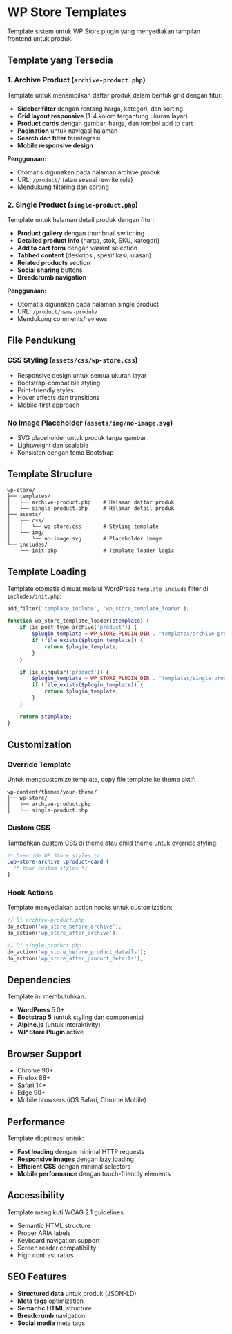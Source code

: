 # WP Store Templates

Template sistem untuk WP Store plugin yang menyediakan tampilan frontend untuk produk.

## Template yang Tersedia

### 1. Archive Product (`archive-product.php`)

Template untuk menampilkan daftar produk dalam bentuk grid dengan fitur:

- **Sidebar filter** dengan rentang harga, kategori, dan sorting
- **Grid layout responsive** (1-4 kolom tergantung ukuran layar)
- **Product cards** dengan gambar, harga, dan tombol add to cart
- **Pagination** untuk navigasi halaman
- **Search dan filter** terintegrasi
- **Mobile responsive design**

**Penggunaan:**

- Otomatis digunakan pada halaman archive produk
- URL: `/product/` (atau sesuai rewrite rule)
- Mendukung filtering dan sorting

### 2. Single Product (`single-product.php`)

Template untuk halaman detail produk dengan fitur:

- **Product gallery** dengan thumbnail switching
- **Detailed product info** (harga, stok, SKU, kategori)
- **Add to cart form** dengan variant selection
- **Tabbed content** (deskripsi, spesifikasi, ulasan)
- **Related products** section
- **Social sharing** buttons
- **Breadcrumb navigation**

**Penggunaan:**

- Otomatis digunakan pada halaman single product
- URL: `/product/nama-produk/`
- Mendukung comments/reviews

## File Pendukung

### CSS Styling (`assets/css/wp-store.css`)

- Responsive design untuk semua ukuran layar
- Bootstrap-compatible styling
- Print-friendly styles
- Hover effects dan transitions
- Mobile-first approach

### No Image Placeholder (`assets/img/no-image.svg`)

- SVG placeholder untuk produk tanpa gambar
- Lightweight dan scalable
- Konsisten dengan tema Bootstrap

## Template Structure

```
wp-store/
├── templates/
│   ├── archive-product.php    # Halaman daftar produk
│   └── single-product.php     # Halaman detail produk
├── assets/
│   ├── css/
│   │   └── wp-store.css       # Styling template
│   └── img/
│       └── no-image.svg       # Placeholder image
└── includes/
    └── init.php               # Template loader logic
```

## Template Loading

Template otomatis dimuat melalui WordPress `template_include` filter di `includes/init.php`:

```php
add_filter('template_include', 'wp_store_template_loader');

function wp_store_template_loader($template) {
    if (is_post_type_archive('product')) {
        $plugin_template = WP_STORE_PLUGIN_DIR . 'templates/archive-product.php';
        if (file_exists($plugin_template)) {
            return $plugin_template;
        }
    }

    if (is_singular('product')) {
        $plugin_template = WP_STORE_PLUGIN_DIR . 'templates/single-product.php';
        if (file_exists($plugin_template)) {
            return $plugin_template;
        }
    }

    return $template;
}
```

## Customization

### Override Template

Untuk mengcustomize template, copy file template ke theme aktif:

```
wp-content/themes/your-theme/
├── wp-store/
│   ├── archive-product.php
│   └── single-product.php
```

### Custom CSS

Tambahkan custom CSS di theme atau child theme untuk override styling:

```css
/* Override WP Store styles */
.wp-store-archive .product-card {
  /* Your custom styles */
}
```

### Hook Actions

Template menyediakan action hooks untuk customization:

```php
// Di archive-product.php
do_action('wp_store_before_archive');
do_action('wp_store_after_archive');

// Di single-product.php
do_action('wp_store_before_product_details');
do_action('wp_store_after_product_details');
```

## Dependencies

Template ini membutuhkan:

- **WordPress** 5.0+
- **Bootstrap 5** (untuk styling dan components)
- **Alpine.js** (untuk interaktivity)
- **WP Store Plugin** active

## Browser Support

- Chrome 90+
- Firefox 88+
- Safari 14+
- Edge 90+
- Mobile browsers (iOS Safari, Chrome Mobile)

## Performance

Template dioptimasi untuk:

- **Fast loading** dengan minimal HTTP requests
- **Responsive images** dengan lazy loading
- **Efficient CSS** dengan minimal selectors
- **Mobile performance** dengan touch-friendly elements

## Accessibility

Template mengikuti WCAG 2.1 guidelines:

- Semantic HTML structure
- Proper ARIA labels
- Keyboard navigation support
- Screen reader compatibility
- High contrast ratios

## SEO Features

- **Structured data** untuk produk (JSON-LD)
- **Meta tags** optimization
- **Semantic HTML** structure
- **Breadcrumb** navigation
- **Social media** meta tags
